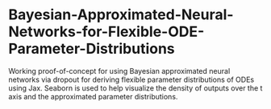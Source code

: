 # Bayesian-Approximated-Neural-Networks-for-Flexible-ODE-Parameter-Distributions
Working proof-of-concept for using Bayesian approximated neural networks via dropout for deriving flexible parameter distributions of ODEs using Jax. Seaborn is used to help visualize the density of outputs over the t axis and the approximated parameter distributions.
